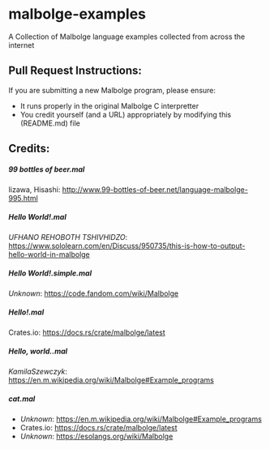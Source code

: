 malbolge-examples
=================

A Collection of Malbolge language examples collected from across the internet

## Pull Request Instructions:

If you are submitting a new Malbolge program, please ensure:

+ It runs properly in the original Malbolge C interpretter
+ You credit yourself (and a URL) appropriately by modifying this (README.md) file

## Credits:

##### 99 bottles of beer.mal
Iizawa, Hisashi: http://www.99-bottles-of-beer.net/language-malbolge-995.html

##### Hello World!.mal
*UFHANO REHOBOTH TSHIVHIDZO*: https://www.sololearn.com/en/Discuss/950735/this-is-how-to-output-hello-world-in-malbolge

##### Hello World!.simple.mal
*Unknown*: https://code.fandom.com/wiki/Malbolge

##### Hello!.mal
Crates.io: https://docs.rs/crate/malbolge/latest

##### Hello, world..mal
*KamilaSzewczyk*: https://en.m.wikipedia.org/wiki/Malbolge#Example_programs

##### cat.mal
+ *Unknown*: https://en.m.wikipedia.org/wiki/Malbolge#Example_programs
+ Crates.io: https://docs.rs/crate/malbolge/latest
+ *Unknown*: https://esolangs.org/wiki/Malbolge
